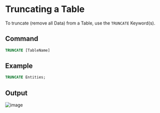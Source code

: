 # Truncating a Table

To truncate (remove all Data) from a Table, use the `TRUNCATE` Keyword(s).

## Command

```sql
TRUNCATE [TableName]
```

## Example

```sql
TRUNCATE Entities;
```

## Output

![image](https://github.com/DrNeonsy/SQL-Note-Collection/assets/118444485/0213e51f-b468-48fb-91f5-1ae46bc0d438)
